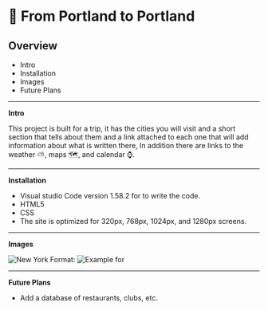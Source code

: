 # :minibus: From Portland to Portland 

## Overview
* Intro
* Installation
* Images
* Future Plans	
-----------------------------------------------

**Intro**

This project is built for a trip, it has the cities you will visit and a short section that tells about them and a link attached to each one that will add information about what is written there, 
In addition there are links to the weather :partly_sunny:, maps :world_map:, and calendar :watch:.

-----------------------------------------------

**Installation**

* Visual studio Code version 1.58.2 for to write the code.
* HTML5
* CSS
* The site is optimized for 320px, 768px, 1024px, and 1280px screens.

-----------------------------------------------

**Images**

![New York](/web_project_3/image-readme)
Format: ![Example for ](url)

-----------------------------------------------

**Future Plans**

* Add a database of restaurants, clubs, etc.	